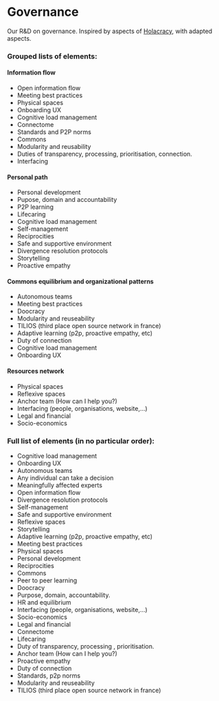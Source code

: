 # Governance
Our R&amp;D on governance. Inspired by aspects of [Holacracy](https://www.holacracy.org/how-it-works/), with adapted aspects.

### Grouped lists of elements:
#### Information flow
- Open information flow
- Meeting best practices
- Physical spaces
- Onboarding UX
- Cognitive load management
- Connectome
- Standards and P2P norms
- Commons
- Modularity and reusability
- Duties of transparency, processing, prioritisation, connection.
- Interfacing

#### Personal path
- Personal development
- Pupose, domain and accountability
- P2P learning
- Lifecaring
- Cognitive load management
- Self-management
- Reciprocities
- Safe and supportive environment
- Divergence resolution protocols
- Storytelling
- Proactive empathy

#### Commons equilibrium and organizational patterns
- Autonomous teams
- Meeting best practices
- Doocracy
- Modularity and reuseability
- TILIOS (third place open source network in france)
- Adaptive learning (p2p, proactive empathy, etc)
- Duty of connection
- Cognitive load management
- Onboarding UX

#### Resources network
- Physical spaces
- Reflexive spaces
- Anchor team (How can I help you?)
- Interfacing (people, organisations, website,...)
- Legal and financial
- Socio-economics

### Full list of elements (in no particular order):
- Cognitive load management
- Onboarding UX
- Autonomous teams
- Any individual can take a decision
- Meaningfully affected experts
- Open information flow
- Divergence resolution protocols
- Self-management
- Safe and supportive environment
- Reflexive spaces
- Storytelling
- Adaptive learning (p2p, proactive empathy, etc)
- Meeting best practices
- Physical spaces
- Personal development
- Reciprocities
- Commons
- Peer to peer learning
- Doocracy
- Purpose, domain, accountability.
- HR and equilibrium
- Interfacing (people, organisations, website,...)
- Socio-economics
- Legal and financial
- Connectome
- Lifecaring
- Duty of transparency, processing , prioritisation.
- Anchor team (How can I help you?)
- Proactive empathy
- Duty of connection
- Standards, p2p norms
- Modularity and reuseability
- TILIOS (third place open source network in france)
